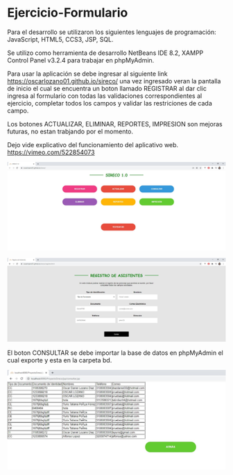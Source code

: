 # Ejercicio-Formulario
Para el desarrollo se utilizaron los siguientes lenguajes de programación: JavaScript, HTML5, CCS3, JSP, SQL.

Se utilizo como herramienta de desarrollo NetBeans IDE 8.2, XAMPP Control Panel v3.2.4 para trabajar en phpMyAdmin.

Para usar la aplicación se debe ingresar al siguiente link https://oscarlozano01.github.io/sireco/ una vez ingresado veran la pantalla de inicio el cual se encuentra un boton llamado REGISTRAR al dar clic ingresa al formulario con todas las validaciones correspondientes al ejercicio, completar todos los campos y validar las restriciones de cada campo.

Los botones ACTUALIZAR, ELIMINAR, REPORTES, IMPRESION son mejoras futuras, no estan trabjando por el momento.

Dejo vide explicativo del funcionamiento del aplicativo web. https://vimeo.com/522854073

![Alt text](/img/pantalla.JPG?raw=true "Optional Title")

![Alt text](/img/formulario.JPG?raw=true "Optional Title")

El boton CONSULTAR se debe importar la base de datos en phpMyAdmin el cual exporte y esta en la carpeta bd.

![Alt text](/img/consultar.JPG?raw=true "Optional Title")



